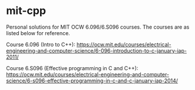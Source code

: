 # mit-cpp


Personal solutions for MIT OCW 6.096/6.S096 courses.
The courses are as listed below for reference.

Course 6.096 (Intro to C++): https://ocw.mit.edu/courses/electrical-engineering-and-computer-science/6-096-introduction-to-c-january-iap-2011/

Course 6.S096 (Effective programming in C and C++): https://ocw.mit.edu/courses/electrical-engineering-and-computer-science/6-s096-effective-programming-in-c-and-c-january-iap-2014/
